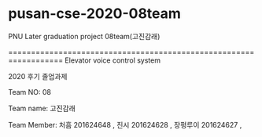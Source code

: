 # pusan-cse-2020-08team
PNU Later graduation project 08team(고진감래)


==================================================================
Elevator voice control system

2020 후기 졸업과제

Team NO: 08

Team name: 고진감래

Team Member: 처흠 201624648 , 진시 201624628 , 장펑루이 201624627 ,
